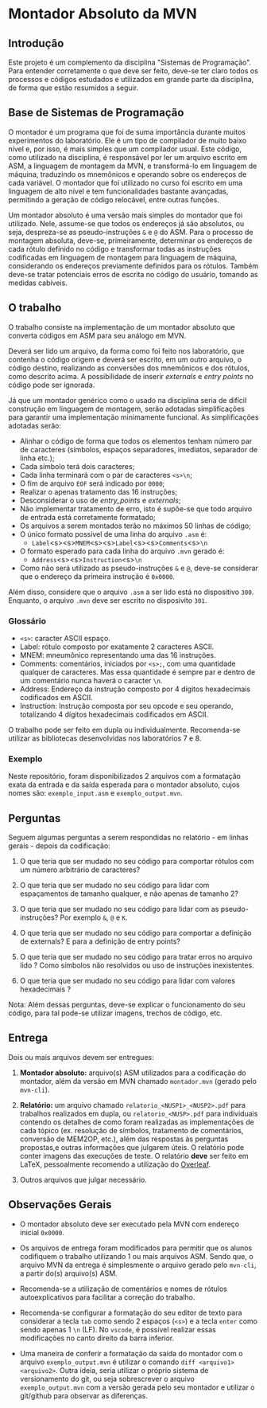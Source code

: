 # Montador Absoluto da MVN

## Introdução

Este projeto é um complemento da disciplina "Sistemas de Programação".
Para entender corretamente o que deve ser feito, deve-se ter claro todos
os processos e códigos estudados e utilizados em grande parte da
disciplina, de forma que estão resumidos a seguir.

## Base de Sistemas de Programação

O montador é um programa que foi de suma importância durante muitos
experimentos do laboratório. Ele é um tipo de compilador de muito baixo
nível e, por isso, é mais simples que um compilador usual. Este
código, como utilizado na disciplina, é responsável por ler um arquivo
escrito em ASM, a linguagem de montagem da MVN, e transformá-lo em
linguagem de máquina, traduzindo os mnemônicos e operando sobre os
endereços de cada variável. O montador que foi utilizado no curso foi
escrito em uma linguagem de alto nível e tem funcionalidades bastante
avançadas, permitindo a geração de código relocável, entre outras funções.

Um montador absoluto é uma versão mais simples do montador que foi
utilizado. Nele, assume-se que todos os endereços já são absolutos, ou
seja, despreza-se as pseudo-instruções `&` e `@` do ASM. Para o
processo de montagem absoluta, deve-se, primeiramente, determinar os
endereços de cada rótulo definido no código e transformar todas as
instruções codificadas em linguagem de montagem para linguagem de
máquina, considerando os endereços previamente definidos para os
rótulos. Também deve-se tratar potenciais erros de escrita no código do
usuário, tomando as medidas cabíveis.

## O trabalho

O trabalho consiste na implementação de um montador absoluto que
converta códigos em ASM para seu análogo em MVN.

Deverá ser lido um arquivo, da forma como foi feito nos laboratório, que
contenha o código origem e deverá ser escrito, em um outro arquivo, o
código destino, realizando as conversões dos mnemônicos e dos rótulos,
como descrito acima. A possibilidade de inserir _externals_ e _entry points_
no código pode ser ignorada.

Já que um montador genérico como o usado na disciplina seria de difícil
construção em linguagem de montagem, serão adotadas simplificações
para garantir uma implementação minimamente funcional. As simplificações adotadas serão:

* Alinhar o código de forma que todos os elementos tenham número par de
  caracteres (símbolos, espaços separadores, imediatos, separador de linha
  etc.);
* Cada símbolo terá dois caracteres;
* Cada linha terminará com o par de caracteres `<s>\n`;
* O fim de arquivo `EOF` será indicado por `0000`;
* Realizar o apenas tratamento das 16 instruções;
* Desconsiderar o uso de _entry_points_ e _externals_;
* Não implementar tratamento de erro, isto é supõe-se que todo arquivo de entrada está corretamente formatado;
* Os arquivos a serem montados terão no máximos 50 linhas de código;
* O único formato possível de uma linha do arquivo `.asm` é:
  * `Label`\<s>\<s>`MNEM`\<s>\<s>`Label`\<s>\<s>`Comments`\<s>`\n`
* O formato esperado para cada linha do arquivo `.mvn` gerado é:
  * `Address`\<s>\<s>`Instruction`\<s>`\n`
* Como não será utilizado as pseudo-instruções `&` e `@`, deve-se considerar que o endereço da primeira instrução é `0x0000`.

Além disso, considere que o arquivo `.asm` a ser lido está no dispositivo `300`.
Enquanto, o arquivo `.mvn` deve ser escrito no disposivito `301`.

### Glossário

* `<s>`: caracter ASCII espaço.
* Label: rótulo composto por exatamente 2 caracteres ASCII.
* MNEM: mneumônico representando uma das 16 instruções.
* Comments: comentários, iniciados por `<s>;`, com uma quantidade qualquer de caracteres. Mas essa quantidade é sempre par e dentro de um comentário nunca haverá o caracter `\n`.
* Address: Endereço da instrução composto por 4 dígitos hexadecimais codificados em ASCII.
* Instruction: Instrução composta por seu opcode e seu operando, totalizando 4 dígitos hexadecimais codificados em ASCII.

O trabalho pode ser feito em dupla ou individualmente. Recomenda-se utilizar as bibliotecas desenvolvidas nos laboratórios 7 e 8.

### Exemplo

Neste repositório, foram disponibilizados 2 arquivos com a formatação exata da entrada e da saída esperada para o montador absoluto, cujos nomes são: `exemplo_input.asm` e `exemplo_output.mvn`.

## Perguntas

Seguem algumas perguntas a serem respondidas no relatório - em linhas gerais - depois da codificação:

1.  O que teria que ser mudado no seu código para comportar rótulos com um número arbitrário de caracteres?

2.  O que teria que ser mudado no seu código para lidar com espaçamentos de tamanho qualquer, e não apenas de tamanho 2?

3. O que teria que ser mudado no seu código para lidar com as pseudo-instruções? Por exemplo `&`, `@` e `K`.

4.  O que teria que ser mudado no seu código para comportar a definição
    de externals? E para a definição de entry points?

5.  O que teria que ser mudado no seu código para tratar erros no arquivo lido ? Como símbolos não resolvidos ou uso de instruções inexistentes.

6. O que teria que ser mudado no seu código para lidar com valores hexadecimais ?

Nota: Além dessas perguntas, deve-se explicar o funcionamento do seu código, para tal pode-se utilizar imagens, trechos de código, etc.

## Entrega

Dois ou mais arquivos devem ser entregues:

1.  **Montador absoluto:** arquivo(s) ASM utilizados para a codificação do montador, 
    além da versão em MVN chamado `montador.mvn` (gerado pelo `mvn-cli`).

2.  **Relatório:** um arquivo chamado `relatorio_<NUSP1>_<NUSP2>.pdf` para
    trabalhos realizados em dupla, ou `relatorio_<NUSP>.pdf` para individuais
    contendo os detalhes de como foram realizadas as implementações de cada tópico (ex. resolução de símbolos, tratamento de comentários, conversão de MEM2OP, etc.), além das respostas às perguntas propostas,e outras informações que julgarem úteis.
    O relatório pode conter imagens das execuções de teste. O relatório **deve** ser feito em LaTeX, pessoalmente recomendo a utilização do [Overleaf](https://pt.overleaf.com/).

3.  Outros arquivos que julgar necessário.

## Observações Gerais

* O montador absoluto deve ser executado pela MVN com endereço inicial `0x0000`.

* Os arquivos de entrega foram modificados para permitir que os alunos codifiquem o trabalho utilizando 1 ou mais arquivos ASM. Sendo que, o arquivo MVN da entrega é simplesmente o arquivo gerado pelo `mvn-cli`, a partir do(s) arquivo(s) ASM.

* Recomenda-se a utilização de comentários e nomes de rótulos autoexplicativos para facilitar a correção do trabalho.

* Recomenda-se configurar a formatação do seu editor de texto para considerar a tecla `tab` como sendo 2 espaços (`<s>`) e a tecla `enter` como sendo apenas 1 `\n` (LF). No `vscode`, é possível realizar essas modificações no canto direito da barra inferior.

* Uma maneira de conferir a formatação da saída do montador com o arquivo `exemplo_output.mvn` é utilizar o comando `diff <arquivo1> <arquivo2>`. Outra ideia, seria utilizar o próprio sistema de versionamento do git, ou seja sobrescrever o arquivo `exemplo_output.mvn` com a versão gerada pelo seu montador e utilizar o git/github para observar as diferenças.
